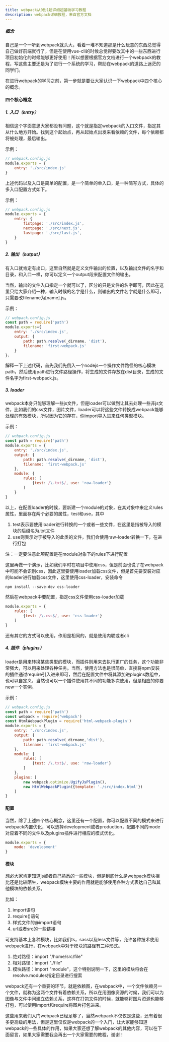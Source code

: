 ```yaml
---
title: webpack从0到1超详细超基础学习教程
description: webpack详细教程，来自官方文档
---
```


##### 概念

自己是一个一听到webpack就头大，看着一堆不知道那是什么玩意的东西总觉得自己做好前端就行了，但是在使用vue-cli的时候总觉得要改其中的一些东西进行项目初始化的时候能够更好使用！所以想要根据官方文档进行一个webpack的教程，写这些主要还是为了进行一个系统的学习，帮助在webpack的道路上迷茫的同学们。

在进行webpack的学习之前，第一步就是要让大家认识一下webpack中四个核心的概念。

#### 四个核心概念

##### 1. 入口（entry）

相信这个字面意思大家都没有问题，这个就是指定webpack的入口文件，指定其从什么地方开始。找到这个起始点，再从起始点出发来看依赖的文件，每个依赖都将被处理，最后输出。

示例：

```js
// webpack.config.js
module.exports = {
    entry: './src/index.js'
}
```

上述代码以及入口是简单的配置，是一个简单的单入口，是一种简写方式，具体的多入口配置方式如下。

示例：

```js
// webpack.config.js
module.exports = {
    entry: {
        fistpage: './src/index.js',
        nextpage: './src/next.js',
        lastpage: './src/last.js',
    }
}
```

##### 2. 输出（output）

有入口就肯定有出口，这里自然就是定义文件输出的位置，以及输出文件的名字和目录，和入口一样，你可以定义一个output段来配置文件的输出。

当然，输出的文件入口指定一个就可以了，区分的只是文件的名字即可，因此在这里只给大家介绍一种，输入时候的名字是什么，则输出的文件名字就是什么即可，只需要改filename为[name].js。

示例：
```js
// webpack.config.js
const path = require('path')
module.exports={
    entry: './src/index.js',
    output: {
        path: path.resolve(_dirname, 'dist'),
        filename: 'first-webpack.js'
    }
};
```

解释一下上述代码，首先我们先倒入一个nodejs一个操作文件路径的核心模块path，然后使用path进行文件路径操作，将生成的文件存放在dist目录，生成的文件名字为first-webpack.js。

##### 3. loader

webpack本身只能够理解一些js文件，但是loader可以做到让其去处理一些非js文件，比如我们的css文件，图片文件，loader可以将这些文件转换成webpack能够处理的有效模块，所以因为它的存在，你import导入进来任何类型模块。

示例：
```js
// webpack.config.js
const path = require('path')
module.exports = {
    entry: './src/index.js',
    output: {
        path: path.resolve(_dirname, 'dist'),
        filename: 'first-webpack.js'
    },
    module: {
        rules: [
            {test: /\.txt$/, use: 'raw-loader'}
        ]
    }
}
```

以上，在配置loader的时候，要新建一个module的对象，在其对象中来定义rules属性，里面存在两个必要的属性，test和use，其中

1. test表示要使用loader进行转换的一个或者一些文件，在这里是指被导入的模块的后缀名为.txt文件
2. use则表示对于被导入的此类的文件，我们会使用raw-loader转换一下，在进行打包

注：一定要注意此项配置是在module对象下的rules下进行配置

这里再做一个演示，比如我们平时在项目中使用css，但是前面也说了在webpack中可能不会识别css，因此这里要使用loader加载css文件，但是首先要安装对应的loader进行加载css文件，这里使用css-loader，安装命令

```js
npm install --save-dev css-loader
```

然后在webpack中要配置，指定css文件使用css-loader加载

```js
module.exports = {
    rules: [
        {test: /\.css$/, use: 'css-loader'}
    ]
}
```

还有其它的方式可以使用，作用是相同的，就是使用内联或者cli

##### 4. 插件（plugins）

loader是用来转换某些类型的模块，而插件则用来去执行更广的任务，这个功能非常强大，可以用来处理各种任务。当然，使用方法也是很简单，直接将npm安装的插件通过require引入进来即可，然后在配置文件中将其添加进plugins数组中，也可以自定义，当然也可以一个插件使用其不同的功能多次使用，但是相应的你要new一个实例。

示例：
```js
// webpack.config.js
const path = require('path')
const webpack = require('webpack')
const HtmlWebpackPlugin = require('html-webpack-plugin')
module.exports = {
    entry: './src/index.js',
    output: {
        path: path.resolve(_dirname,'dist'),
        filename: 'first-webpack.js'
    },
    module: {
        rules: [
            {test: /\.txt$/, use: 'raw-loader'}
        ]
    },
    plugins: [
        new webpack.optimize.UgifyJsPlugin(),
        new HtmlWebpackPlugin({template: './src/index.html'})
    ]
}
```

#### 配置

当然，除了上述四个核心概念，这里还有一个配置，你可以配置不同的模式来进行webpack内置优化，可以选择development或者production，配置不同的mode对应着不同的文件以及plugins插件进行相应的模式优化。

```js
module.exports = {
    mode: 'development'
}
```

#### 模块

想必大家肯定知道js或者自己熟悉的一些模块，但是到底什么是webpack模块相比还是比较陌生，webpack模块主要的作用就是能够使用各种方式表达自己和其他模块的依赖关系。

比如：

1. import语句
2. require()语句
3. 样式文件的@import语句
4. url或者src的一些链接

可支持基本上各种模块，比如我们ts，sass以及less文件等，允许各种技术使用webpack进行，在webpack中对于模块的路径有三种形式。

1. 绝对路径：import "/home/src/file"
2. 相对路径：import "./file"
3. 模块路径：import "module"，这个特别说明一下，这里的模块将会在resolve.modules指定目录进行搜索

webpack还有一个重要的环节，就是依赖图，在webpack中，一个文件依赖另一个文件，就称为这两个文件有着依赖关系，所以在用图像资源的时候，我们可以为图像与文件中间建立依赖关系，这样在打包文件的时候，就能够将图片资源也能够打包，可以使用import和require将图片打包进来。

这些用来我们入门webpack已经足够了，当然webpack不仅仅是这些，还有着很多更高级的用法，但是这里仅仅是webpack的一个入门，让大家能够知道webpack的一些具体的作用，如果大家还想了解webpack的其他内容，可以在下面留言，如果大家需要我会再出一个大家需要的教程，谢谢！

<Money/>